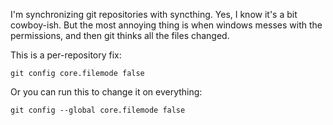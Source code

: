 I'm synchronizing git repositories with syncthing. Yes, I know it's a bit cowboy-ish. But the most annoying thing is when windows messes with the permissions, and then git thinks all the files changed. 

This is a per-repository fix:

```shell
git config core.filemode false   
```

Or you can run this to change it on everything:
```shell
git config --global core.filemode false
```

